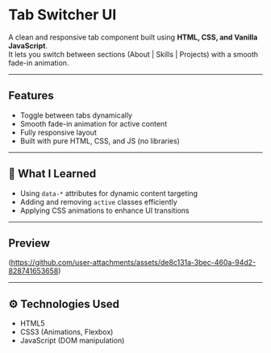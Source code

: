 #  Tab Switcher UI

A clean and responsive tab component built using **HTML, CSS, and Vanilla JavaScript**.  
It lets you switch between sections (About | Skills | Projects) with a smooth fade-in animation.

---

##  Features
- Toggle between tabs dynamically
- Smooth fade-in animation for active content
- Fully responsive layout
- Built with pure HTML, CSS, and JS (no libraries)

---

## 🧠 What I Learned
- Using `data-*` attributes for dynamic content targeting  
- Adding and removing `active` classes efficiently  
- Applying CSS animations to enhance UI transitions  

---

##  Preview
(https://github.com/user-attachments/assets/de8c131a-3bec-460a-94d2-828741653658)


---

## ⚙️ Technologies Used
- HTML5  
- CSS3 (Animations, Flexbox)  
- JavaScript (DOM manipulation)
